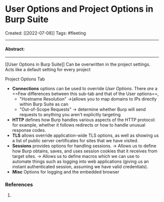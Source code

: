

# User Options and Project Options in Burp Suite
Created:  [[2022-07-08]]
Tags: #fleeting 

---
#### Abstract:


---
[[User Options in Burp Suite]]
Can be overwritten in the project settings.
Acts like a default setting for every project




Project Options Tab
-   **Connections** options can be used to override *User Options*. There _are_ a ==Few differences between this sub-tab and that of the User options==, 
    - "Hostname Resolution" 
        ->(allows you to map domains to IPs directly within Burp Suite as can 
    - "Out-of-Scope Requests" 
        -> determine whether Burp will send requests to anything you aren't explicitly targeting 
-  **HTTP** defines how Burp handles various aspects of the HTTP protocol: for example, whether it follows redirects or how to handle unusual response codes.
-   **TLS** allows override application-wide TLS options, as well as showing us a list of public server certificates for sites that we have visited.
-   **Sessions** provides options for handling sessions. 
    -> Allows us to define how Burp obtains, saves, and uses session cookies that it receives from target sites. 
    -> Allows us to define macros which we can use to automate things such as logging into web applications (giving us an instant authenticated session, assuming we have valid credentials).
-  **Misc** Options for logging and the embedded browser












### References
1. 